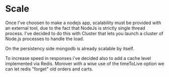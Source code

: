 # Scale
Once I've choosen to make a nodejs app, scalability must be provided with an external tool, due to the fact that NodeJs is strictly single thread process. I've decided to do this with Cluster that lets you launch a cluster of Node.js processes to handle the load.

On the persistency side mongodb is already scalable by itself.

To increase speed in responses i've decided also to add a cache level implemented via Redis. Morover with a wise use of the timeToLive option we can let redis "forget" old orders and carts.
